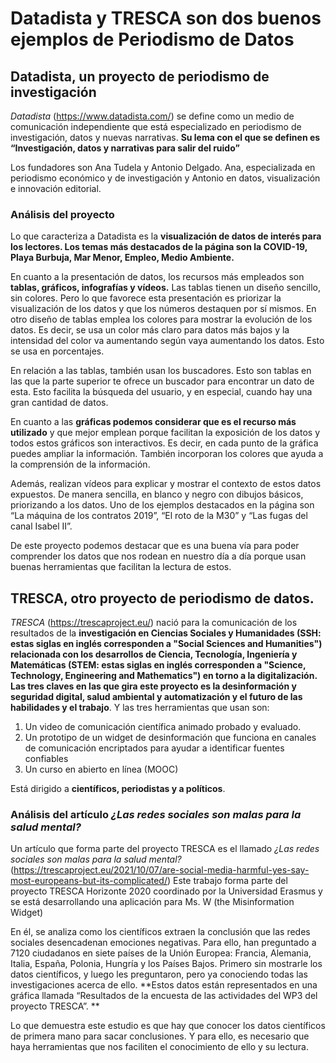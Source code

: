# Datadista y TRESCA son dos buenos ejemplos de  Periodismo de Datos 
## Datadista, un proyecto de periodismo de investigación
*Datadista* (https://www.datadista.com/) se define como un medio de comunicación independiente que está especializado en periodismo de investigación, datos y nuevas narrativas. **Su lema con el que se definen es “Investigación, datos y narrativas para salir del ruido”**

Los fundadores son Ana Tudela y Antonio Delgado. Ana, especializada en periodismo económico y de investigación y Antonio en datos, visualización e innovación editorial.

### Análisis del proyecto 
Lo que caracteriza a Datadista es la **visualización de datos de interés para los lectores. Los temas más destacados de la página son la COVID-19, Playa Burbuja, Mar Menor, Empleo, Medio Ambiente.**

En cuanto a la presentación de datos, los recursos más empleados son **tablas, gráficos, infografías y vídeos.** Las tablas tienen un diseño sencillo, sin colores. Pero lo que favorece esta presentación es priorizar la visualización de los datos y que los números destaquen por sí mismos. En otro diseño de tablas emplea los colores para mostrar la evolución de los datos. Es decir, se usa un color más claro para datos más bajos y la intensidad del color va aumentando según vaya aumentando los datos. Esto se usa en porcentajes. 

En relación a las tablas, también usan los buscadores. Esto son tablas en las que la parte superior te ofrece un buscador para encontrar un dato de esta. Esto facilita la búsqueda del usuario, y en especial, cuando hay una gran cantidad de datos. 

En cuanto a las **gráficas podemos considerar que es el recurso más utilizado** y que mejor emplean porque facilitan la exposición de los datos y todos estos gráficos son interactivos. Es decir, en cada punto de la gráfica puedes ampliar la información. También incorporan los colores que ayuda a la comprensión de la información. 

Además, realizan vídeos para explicar y mostrar el contexto de estos datos expuestos. De manera sencilla, en blanco y negro con dibujos básicos, priorizando a los datos. Uno de los ejemplos destacados en la página son “La máquina de los contratos 2019”, “El roto de la M30” y  “Las fugas del canal Isabel II”. 

De este proyecto podemos destacar que es una buena vía para poder comprender los datos que nos rodean en nuestro día a día porque usan buenas herramientas que facilitan la lectura de estos.

## TRESCA, otro proyecto de periodismo de datos. 

*TRESCA* (https://trescaproject.eu/) nació para la comunicación de los resultados de la **investigación en Ciencias Sociales y Humanidades (SSH: estas siglas en inglés corresponden a "Social Sciences and Humanities") relacionada con los desarrollos de Ciencia, Tecnología, Ingeniería y Matemáticas (STEM: estas siglas en inglés corresponden a "Science, Technology, Engineering and Mathematics") en torno a la digitalización. Las tres claves en las que gira este proyecto es la desinformación y seguridad digital, salud ambiental y automatización y el futuro de las habilidades y el trabajo**. Y las tres herramientas que usan son: 
1. Un video de comunicación científica animado probado y evaluado. 
2. Un prototipo de un widget de desinformación que funciona en canales de comunicación encriptados para ayudar a identificar fuentes confiables 
3. Un curso en abierto en línea (MOOC)

Está dirigido a **científicos, periodistas y a políticos**.

### Análisis del artículo *¿Las redes sociales son malas para la salud mental?*
Un artículo que forma parte del proyecto TRESCA es el llamado *¿Las redes sociales son malas para la salud mental?* (https://trescaproject.eu/2021/10/07/are-social-media-harmful-yes-say-most-europeans-but-its-complicated/) Este trabajo forma parte del proyecto TRESCA Horizonte 2020 coordinado por la Universidad Erasmus y se está desarrollando una aplicación para Ms. W (the Misinformation Widget)

En él, se analiza como los científicos extraen la conclusión que las redes sociales desencadenan emociones negativas. Para ello, han preguntado a 7120 ciudadanos en siete países de la Unión Europea: Francia, Alemania, Italia, España, Polonia, Hungría y los Países Bajos. Primero sin mostrarle los datos científicos, y luego les preguntaron, pero ya conociendo todas las investigaciones acerca de ello. **Estos datos están representados en una gráfica llamada  “Resultados de la encuesta de las actividades del WP3 del proyecto TRESCA”. **

Lo que demuestra este estudio es que hay que conocer los datos científicos de primera mano para sacar conclusiones. Y para ello, es necesario que haya herramientas que nos faciliten el conocimiento de ello y su lectura. 

